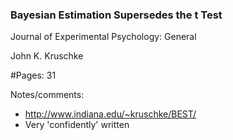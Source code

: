 ### Bayesian Estimation Supersedes the t Test
Journal of Experimental Psychology: General

John K. Kruschke

#Pages: 31

Notes/comments:
- http://www.indiana.edu/~kruschke/BEST/
- Very 'confidently' written
